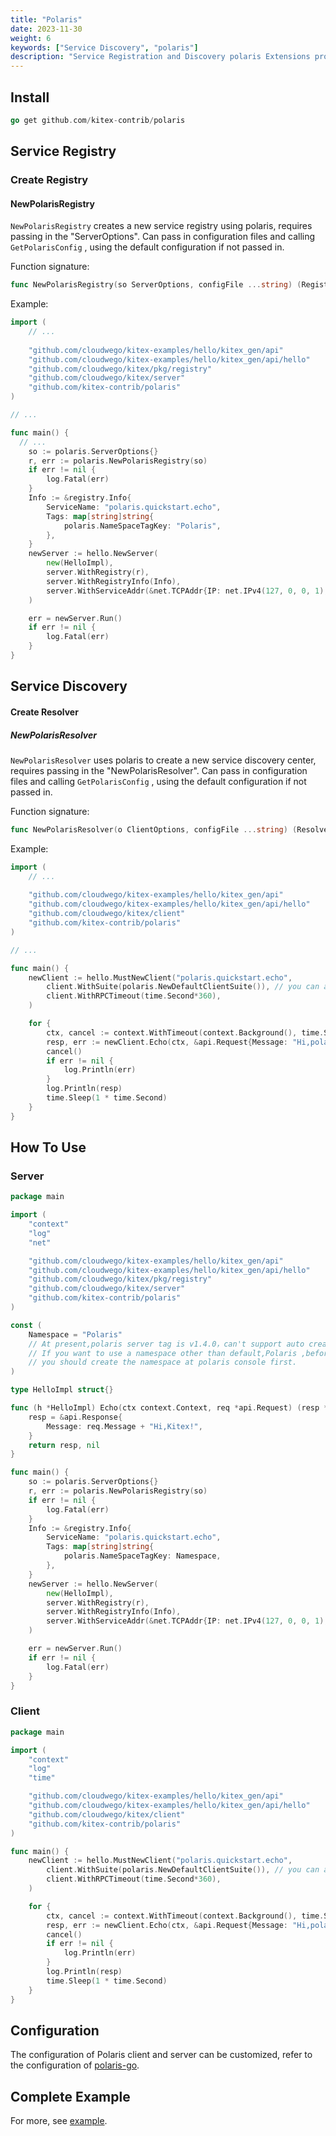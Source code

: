 ```yaml
---
title: "Polaris"
date: 2023-11-30
weight: 6
keywords: ["Service Discovery", "polaris"]
description: "Service Registration and Discovery polaris Extensions provided by Kitex."
---
```


## Install

```go
go get github.com/kitex-contrib/polaris
```

## Service Registry

### Create Registry

#### NewPolarisRegistry

`NewPolarisRegistry` creates a new service registry using polaris, requires passing in the "ServerOptions". Can pass in configuration files and calling `GetPolarisConfig` , using the default configuration if not passed in.

Function signature:

```go
func NewPolarisRegistry(so ServerOptions, configFile ...string) (Registry, error)
```

Example:

```go
import (
	// ...
  
	"github.com/cloudwego/kitex-examples/hello/kitex_gen/api"
	"github.com/cloudwego/kitex-examples/hello/kitex_gen/api/hello"
	"github.com/cloudwego/kitex/pkg/registry"
	"github.com/cloudwego/kitex/server"
	"github.com/kitex-contrib/polaris"
)

// ...

func main() {
  // ...
	so := polaris.ServerOptions{}
	r, err := polaris.NewPolarisRegistry(so)
	if err != nil {
		log.Fatal(err)
	}
	Info := &registry.Info{
		ServiceName: "polaris.quickstart.echo",
		Tags: map[string]string{
			polaris.NameSpaceTagKey: "Polaris",
		},
	}
	newServer := hello.NewServer(
		new(HelloImpl),
		server.WithRegistry(r),
		server.WithRegistryInfo(Info),
		server.WithServiceAddr(&net.TCPAddr{IP: net.IPv4(127, 0, 0, 1), Port: 8890}),
	)

	err = newServer.Run()
	if err != nil {
		log.Fatal(err)
	}
}
```

## Service Discovery

#### Create Resolver

##### NewPolarisResolver

`NewPolarisResolver` uses polaris to create a new service discovery center, requires passing in the "NewPolarisResolver". Can pass in configuration files and calling `GetPolarisConfig` , using the default configuration if not passed in.

Function signature:

```go
func NewPolarisResolver(o ClientOptions, configFile ...string) (Resolver, error)
```

Example:

```go
import (
	// ...
  
	"github.com/cloudwego/kitex-examples/hello/kitex_gen/api"
	"github.com/cloudwego/kitex-examples/hello/kitex_gen/api/hello"
	"github.com/cloudwego/kitex/client"
	"github.com/kitex-contrib/polaris"
)

// ...

func main() {
	newClient := hello.MustNewClient("polaris.quickstart.echo",
		client.WithSuite(polaris.NewDefaultClientSuite()), // you can also refer readme to customize the initialization of each component
		client.WithRPCTimeout(time.Second*360),
	)

	for {
		ctx, cancel := context.WithTimeout(context.Background(), time.Second*360)
		resp, err := newClient.Echo(ctx, &api.Request{Message: "Hi,polaris!"})
		cancel()
		if err != nil {
			log.Println(err)
		}
		log.Println(resp)
		time.Sleep(1 * time.Second)
	}
}
```

## How To Use

### Server

```go
package main

import (
	"context"
	"log"
	"net"

	"github.com/cloudwego/kitex-examples/hello/kitex_gen/api"
	"github.com/cloudwego/kitex-examples/hello/kitex_gen/api/hello"
	"github.com/cloudwego/kitex/pkg/registry"
	"github.com/cloudwego/kitex/server"
	"github.com/kitex-contrib/polaris"
)

const (
	Namespace = "Polaris"
	// At present,polaris server tag is v1.4.0，can't support auto create namespace,
	// If you want to use a namespace other than default,Polaris ,before you register an instance,
	// you should create the namespace at polaris console first.
)

type HelloImpl struct{}

func (h *HelloImpl) Echo(ctx context.Context, req *api.Request) (resp *api.Response, err error) {
	resp = &api.Response{
		Message: req.Message + "Hi,Kitex!",
	}
	return resp, nil
}

func main() {
	so := polaris.ServerOptions{}
	r, err := polaris.NewPolarisRegistry(so)
	if err != nil {
		log.Fatal(err)
	}
	Info := &registry.Info{
		ServiceName: "polaris.quickstart.echo",
		Tags: map[string]string{
			polaris.NameSpaceTagKey: Namespace,
		},
	}
	newServer := hello.NewServer(
		new(HelloImpl),
		server.WithRegistry(r),
		server.WithRegistryInfo(Info),
		server.WithServiceAddr(&net.TCPAddr{IP: net.IPv4(127, 0, 0, 1), Port: 8890}),
	)

	err = newServer.Run()
	if err != nil {
		log.Fatal(err)
	}
}
```

### Client

```go
package main

import (
	"context"
	"log"
	"time"

	"github.com/cloudwego/kitex-examples/hello/kitex_gen/api"
	"github.com/cloudwego/kitex-examples/hello/kitex_gen/api/hello"
	"github.com/cloudwego/kitex/client"
	"github.com/kitex-contrib/polaris"
)

func main() {
	newClient := hello.MustNewClient("polaris.quickstart.echo",
		client.WithSuite(polaris.NewDefaultClientSuite()), // you can also refer readme to customize the initialization of each component
		client.WithRPCTimeout(time.Second*360),
	)

	for {
		ctx, cancel := context.WithTimeout(context.Background(), time.Second*360)
		resp, err := newClient.Echo(ctx, &api.Request{Message: "Hi,polaris!"})
		cancel()
		if err != nil {
			log.Println(err)
		}
		log.Println(resp)
		time.Sleep(1 * time.Second)
	}
}
```

## Configuration

The configuration of Polaris client and server can be customized, refer to the configuration of [polaris-go](https://pkg.go.dev/github.com/polarismesh/polaris-go/api#section-readme).

## Complete Example

For more, see [example](https://github.com/kitex-contrib/polaris/tree/main/example).
